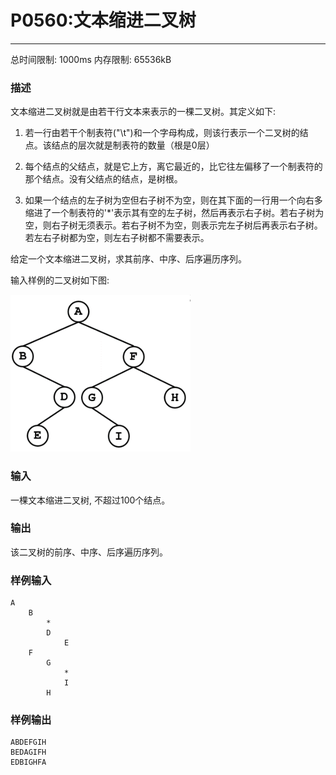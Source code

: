 # P0560:文本缩进二叉树

------

总时间限制: 1000ms 内存限制: 65536kB

### 描述

文本缩进二叉树就是由若干行文本来表示的一棵二叉树。其定义如下: 

1) 若一行由若干个制表符("\t")和一个字母构成，则该行表示一个二叉树的结点。该结点的层次就是制表符的数量（根是0层）

2) 每个结点的父结点，就是它上方，离它最近的，比它往左偏移了一个制表符的那个结点。没有父结点的结点，是树根。

3) 如果一个结点的左子树为空但右子树不为空，则在其下面的一行用一个向右多缩进了一个制表符的'*'表示其有空的左子树，然后再表示右子树。若右子树为空，则右子树无须表示。若右子树不为空，则表示完左子树后再表示右子树。若左右子树都为空，则左右子树都不需要表示。

给定一个文本缩进二叉树，求其前序、中序、后序遍历序列。

输入样例的二叉树如下图:

![Figure](images/1662288791.png)

### 输入

一棵文本缩进二叉树, 不超过100个结点。

### 输出

该二叉树的前序、中序、后序遍历序列。

### 样例输入

```
A
	B
		*
		D
			E
	F
		G
			*
			I
		H
```

### 样例输出

```
ABDEFGIH
BEDAGIFH
EDBIGHFA
```

